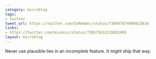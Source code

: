```yaml
---
category: microblog
tags:
- twitter
tweet_url: https://twitter.com/ExMember/status/736947674096623616
links:
- https://twitter.com/mixonic/status/736575632226852865
layout: microblog
---
```

Never use plausible lies in an incomplete feature. It might ship that way.
